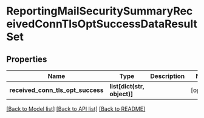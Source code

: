 # ReportingMailSecuritySummaryReceivedConnTlsOptSuccessDataResultSet

## Properties
Name | Type | Description | Notes
------------ | ------------- | ------------- | -------------
**received_conn_tls_opt_success** | **list[dict(str, object)]** |  | [optional] 

[[Back to Model list]](../README.md#documentation-for-models) [[Back to API list]](../README.md#documentation-for-api-endpoints) [[Back to README]](../README.md)

